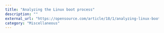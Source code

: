 ```yaml
---
title: "Analyzing the Linux boot process"
description: ""
external_url: "https://opensource.com/article/18/1/analyzing-linux-boot-process"
category: "Miscellaneous"
---
```

